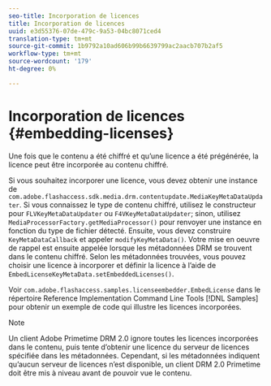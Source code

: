 ```yaml
---
seo-title: Incorporation de licences
title: Incorporation de licences
uuid: e3d55376-07de-479c-9a53-04bc8071ced4
translation-type: tm+mt
source-git-commit: 1b9792a10ad606b99b6639799ac2aacb707b2af5
workflow-type: tm+mt
source-wordcount: '179'
ht-degree: 0%

---
```



# Incorporation de licences {#embedding-licenses}

Une fois que le contenu a été chiffré et qu’une licence a été prégénérée, la licence peut être incorporée au contenu chiffré.

Si vous souhaitez incorporer une licence, vous devez obtenir une instance de `com.adobe.flashaccess.sdk.media.drm.contentupdate.MediaKeyMetaDataUpdater`. Si vous connaissez le type de contenu chiffré, utilisez le constructeur pour `FLVKeyMetaDataUpdater` ou `F4VKeyMetaDataUpdater`; sinon, utilisez `MediaProcessorFactory.getMediaProcessor()` pour renvoyer une instance en fonction du type de fichier détecté. Ensuite, vous devez construire `KeyMetaDataCallback` et appeler `modifyKeyMetaData()`. Votre mise en oeuvre de rappel est ensuite appelée lorsque les métadonnées DRM se trouvent dans le contenu chiffré. Selon les métadonnées trouvées, vous pouvez choisir une licence à incorporer et définir la licence à l’aide de `EmbedLicenseKeyMetaData.setEmbeddedLicenses()`.

Voir `com.adobe.flashaccess.samples.licenseembedder.EmbedLicense` dans le répertoire Reference Implementation Command Line Tools [!DNL Samples] pour obtenir un exemple de code qui illustre les licences incorporées.

>[!NOTE]
>
>Un client Adobe Primetime DRM 2.0 ignore toutes les licences incorporées dans le contenu, puis tente d’obtenir une licence du serveur de licences spécifiée dans les métadonnées. Cependant, si les métadonnées indiquent qu’aucun serveur de licences n’est disponible, un client DRM 2.0 Primetime doit être mis à niveau avant de pouvoir vue le contenu.

